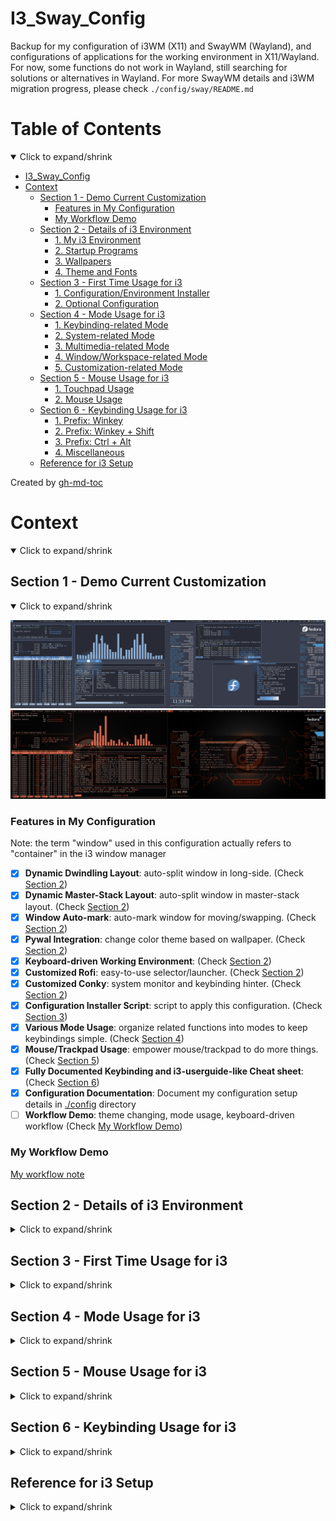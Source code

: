 # I3_Sway_Config

Backup for my configuration of i3WM (X11) and SwayWM (Wayland),
and configurations of applications for the working environment in X11/Wayland.
For now, some functions do not work in Wayland, still searching for solutions or alternatives in Wayland.
For more SwayWM details and i3WM migration progress, please check `./config/sway/README.md`

# Table of Contents

<details open>
<summary>Click to expand/shrink</summary>

- [I3_Sway_Config](#i3_sway_config)
- [Context](#context)
  - [Section 1 - Demo Current Customization](#section-1---demo-current-customization)
    - [Features in My Configuration](#features-in-my-configuration)
    - [My Workflow Demo](#my-workflow-demo)
  - [Section 2 - Details of i3 Environment](#section-2---details-of-i3-environment)
    - [1. My i3 Environment](#1-my-i3-environment)
    - [2. Startup Programs](#2-startup-programs)
    - [3. Wallpapers](#3-wallpapers)
    - [4. Theme and Fonts](#4-theme-and-fonts)
  - [Section 3 - First Time Usage for i3](#section-3---first-time-usage-for-i3)
    - [1. Configuration/Environment Installer](#1-configurationenvironment-installer)
    - [2. Optional Configuration](#2-optional-configuration)
  - [Section 4 - Mode Usage for i3](#section-4---mode-usage-for-i3)
    - [1. Keybinding-related Mode](#1-keybinding-related-mode)
    - [2. System-related Mode](#2-system-related-mode)
    - [3. Multimedia-related Mode](#3-multimedia-related-mode)
    - [4. Window/Workspace-related Mode](#4-windowworkspace-related-mode)
    - [5. Customization-related Mode](#5-customization-related-mode)
  - [Section 5 - Mouse Usage for i3](#section-5---mouse-usage-for-i3)
    - [1. Touchpad Usage](#1-touchpad-usage)
    - [2. Mouse Usage](#2-mouse-usage)
  - [Section 6 - Keybinding Usage for i3](#section-6---keybinding-usage-for-i3)
    - [1. Prefix: Winkey](#1-prefix-winkey)
    - [2. Prefix: Winkey + Shift](#2-prefix-winkey--shift)
    - [3. Prefix: Ctrl + Alt](#3-prefix-ctrl--alt)
    - [4. Miscellaneous](#4-miscellaneous)
  - [Reference for i3 Setup](#reference-for-i3-setup)

Created by [gh-md-toc](https://github.com/ekalinin/github-markdown-toc)

</details>

# Context

<details open>
<summary>Click to expand/shrink</summary>

## Section 1 - Demo Current Customization

<details open>
<summary>Click to expand/shrink</summary>

![alt text](./demo/MY_I3WM_WAL_DEMO_03.png "Title")
![alt text](./demo/MY_I3WM_WAL_DEMO_05.png "Title")

### Features in My Configuration

Note: the term "window" used in this configuration actually refers to "container" in the i3 window manager

- [x] __Dynamic Dwindling Layout__: auto-split window in long-side. (Check [Section 2](#section-2---details-of-i3-environment))
- [x] __Dynamic Master-Stack Layout__: auto-split window in master-stack layout. (Check [Section 2](#section-2---details-of-i3-environment))
- [x] __Window Auto-mark__: auto-mark window for moving/swapping. (Check [Section 2](#section-2---details-of-i3-environment))
- [x] __Pywal Integration__: change color theme based on wallpaper. (Check [Section 2](#section-2---details-of-i3-environment))
- [x] __Keyboard-driven Working Environment__: (Check [Section 2](#section-2---details-of-i3-environment))
- [x] __Customized Rofi__: easy-to-use selector/launcher. (Check [Section 2](#section-2---details-of-i3-environment))
- [x] __Customized Conky__: system monitor and keybinding hinter. (Check [Section 2](#section-2---details-of-i3-environment))
- [x] __Configuration Installer Script__: script to apply this configuration. (Check [Section 3](#section-3---first-time-usage-for-i3))
- [x] __Various Mode Usage__: organize related functions into modes to keep keybindings simple. (Check [Section 4](#section-4---mode-usage-for-i3))
- [x] __Mouse/Trackpad Usage__: empower mouse/trackpad to do more things. (Check [Section 5](#section-5---mouse-usage-for-i3))
- [x] __Fully Documented Keybinding and i3-userguide-like Cheat sheet__: (Check [Section 6](#section-6---keybinding-sheet-for-i3))
- [x] __Configuration Documentation__: Document my configuration setup details in [./config](./config) directory
- [ ] __Workflow Demo__: theme changing, mode usage, keyboard-driven workflow (Check [My Workflow Demo](#my-workflow-demo))

</details>

### My Workflow Demo

[My workflow note](https://github.com/JordanWu1997/Knowlodge_Base/blob/main/workflow/My_Frequently_Used_Program_Shortcuts.md)

## Section 2 - Details of i3 Environment

<details>
<summary>Click to expand/shrink</summary>

### 1. My i3 Environment

<details open>
<summary>Click to expand/shrink</summary>

- Display Manager: [GNOME display manager (GDM)](https://gitlab.gnome.org/GNOME/gdm)
- i3 Window Manager: [i3](https://github.com/Airblader/i3) `4.22`
- Status Bar: [i3 bar](https://i3wm.org/docs/userguide.html#_configuring_i3bar) `4.20.1` + [bumblebee-status](https://github.com/tobi-wan-kenobi/bumblebee-status) `2.0.5`
- Terminal: [kitty](https://github.com/kovidgoyal/kitty) `0.26.5`
- Shell: [fish](https://github.com/fish-shell/fish-shell) `3.5.1` + [oh-my-fish](https://github.com/oh-my-fish/oh-my-fish) `7` + [starship](https://starship.rs/) `1.2.1`
- Terminal Multiplexer: [tmux](https://github.com/tmux/tmux) `3.3a` + [my configuration](https://github.com/JordanWu1997/Vim_Tmux_Config)
- Text Editor: [neovim](https://github.com/neovim/neovim) `0.8.2` + [my configuration](https://github.com/JordanWu1997/Vim_Tmux_Config)
- Application Launcher: [rofi](https://github.com/davatorium/rofi) `1.7.5`
- Theme Configurer: [pywal](https://github.com/dylanaraps/pywal) `3.3.1`
- GTK Theme Changer: [lxappearance](https://github.com/lxde/lxappearance)
- Qt/KDE Theme Change: [Kvantum](https://github.com/tsujan/Kvantum)
- X Compositor: [picom](https://github.com/jonaburg/picom) `vgit-a8445`
- Notification Daemon: [dunst](https://github.com/dunst-project/dunst) `1.9.0`
- GUI File Manager: [Nautilus](https://gitlab.gnome.org/GNOME/nautilus)
- TUI File Manager: [ranger](https://github.com/ranger/ranger) `1.9.3`
- Web Browser: [Brave browser](https://brave.com/) + [vimium](https://vimium.github.io/)
- PDF viewer: [zathura](https://github.com/pwmt/zathura) + [zathura-pywal](https://github.com/GideonWolfe/Zathura-Pywal)

</details>

### 2. Startup Programs

<details open>
<summary>Click to expand/shrink</summary>

- [xrandr](https://www.x.org/wiki/Projects/XRandR/): multi-monitor window arrangement
- [pywal](https://github.com/dylanaraps/pywal): color theme autotune by wal
- [feh](https://github.com/derf/feh): image viewer, wallpaper changer
- [conky](https://github.com/brndnmtthws/conky): system monitor for X window
- [polkit-gnome](https://fedora.pkgs.org/33/fedora-x86_64/polkit-gnome-0.106-0.7.20170423gita0763a2.fc33.x86_64.rpm.html): GUI software authentication support
- [NetworkManger](https://fedoraproject.org/wiki/Tools/NetworkManager): network manager
- [blueman](https://fedoraproject.org/wiki/Features/Blueman): bluetooth manager
- [imwheel](http://imwheel.sourceforge.net/): mouse speed manager
- [ibus-chewing](https://github.com/definite/ibus-chewing): input method for chewing
- [xss-lock](https://bitbucket.org/raymonad/xss-lock/src/master/): X session lock
- [parcellite](https://github.com/rickyrockrat/parcellite): clipboard applet
- [flashfocus](https://github.com/fennerm/flashfocus): flash when changing focus
- [dunst](https://github.com/dunst-project/dunst): notification daemon
- [kdeconnectd](https://community.kde.org/KDEConnect): mobile phone connector
- [bumblebee-status](https://github.com/tobi-wan-kenobi/bumblebee-status): i3 status bar information support
- [rjekker/i3-battery-popup](https://github.com/rjekker/i3-battery-popup): battery warning for laptop
- [lincheney/i3_automark.py](https://github.com/lincheney/i3-automark/blob/master/i3-automark.py): auto-mark i3 window (with preset mark)
  - [i3_automark_daemon.py](./config/i3/script/i3_automark_daemon.py): my modification of `i3_automark.py`
- [nwg-piotr/autotiling.py](https://github.com/nwg-piotr/autotiling): auto-tile i3 window (dwindling, master-stack layout)
- [jonaburg/picom](https://github.com/jonaburg/picom): X compositor for blur, transparency, animation support
- [Airblader/unclutter-xfixes](https://github.com/Airblader/unclutter-xfixes): auto-hide mouse cursor

</details>

### 3. Wallpapers

<details open>
<summary>Click to expand/shrink</summary>

- Fedora 33/34 Built-in Logo: [Logos](<https://en.wikipedia.org/wiki/Fedora_(operating_system)>)
- Default Wallpapers: [Arc Dark Fedora Wallpaper](https://www.reddit.com/r/Fedora/comments/8zji6j/by_request_clean_and_simple_arc_dark_fedora/)
- Default Lock Screen Wallpaper: [Thinkpad Trackpoint Wallpaper](https://www.wallpaperflare.com/thinkpad-lenovo-full-frame-close-up-no-people-pattern-indoors-wallpaper-hivip)
- [Optional] More Wallpapers from dt: [Wallpapers](https://gitlab.com/dwt1/wallpapers)

</details>

### 4. Theme and Fonts

<details open>
<summary>Click to expand/shrink</summary>

- Theme: [Arc-Dark-solid](https://github.com/horst3180/arc-theme)
- Icon: [Papirus dark](https://www.gnome-look.org/p/1166289/)
- GUI Font: [SAN regular](https://fonts.google.com/specimen/Open+Sans)
- TUI Font: [DroidSansMono Nerd Font Bold](https://github.com/ryanoasis/nerd-fonts/blob/master/patched-fonts/DroidSansMono/complete/Droid%20Sans%20Mono%20Nerd%20Font%20Complete%20Mono.otf)

</details>
</details>

## Section 3 - First Time Usage for i3

<details>
<summary>Click to expand/shrink</summary>

### 1. Configuration/Environment Installer

<details open>
<summary>Click to expand/shrink</summary>

- Run the installer in this git repository `./install.sh`
- Includes
  - __1. Add Environment Variables__
    - Add `I3_SCRIPT` to `$PATH` to dotfile
    - Add `I3_SCRIPT` to dotfile
    - Add `WALLPAPERI3` to dotfile
    - Note: dotfile here corresponds to `$SHELL`, (e.g. `bash`/`zsh` -> `.bashrc`/`.zshrc`, others -> `.profile`)
  - __2. Backup Old Configuration and Link/Copy New Configuration__
    - Backup old configuration file `$HOME/.config/*` to `$HOME/.config_backup` directory
    - Link/Copy configuration in git repository `./config/*` to `$HOME/.config` directory
  - __3. Install Programs for Work Environment__
    - You can install them all or go through every packed installation one by one

</details>

### 2. Optional Configuration

<details open>
<summary>Click to expand/shrink</summary>

- Optional configuration that you can try
- Includes
  - __1. Terminal Emulator Pywal Color Support__

    - __NO NEED__ for kitty terminal emulator if using my configuration `./config/kitty/kitty.conf`

    - Add the following lines to shell (e.g. bash/zsh/fish) dotfile (e.g. `~/.bashrc`/`~/.zshrc`/`~/.config/fish/config`) for pywal color support

      ```
      [ -f {$HOME}/.cache/wal/sequences ] && /usr/bin/cat {$HOME}/.cache/wal/sequences
      ```

  - __2. Preset Workspace Name Renaming__

    - My preset workspace naming style is a combination of a capital letter (A~D) and a one-digit number (1~9+0), which has 40 workspaces in total

    - Workspace name is preset in my configuration `./config/i3/config.d/i3_workspace_name.config`, you can modify it using the following syntax (the prefix number will be stripped in i3 bar workspace)

      - From

        ```
        set $ws1 "1:A1" # Change 1:A1 to 1:NEW_NAME_1
        set $ws2 "2:A2" # Change 2:A2 to 2:NEW_NAME_2
        ...
        ```

      - To

        ```
        set $ws1 "1:NEW_NAME_1" # Now workspace 1 is renamed to 1:NEW_NAME_1
        set $ws2 "2:NEW_NAME_2" # Now workspace 2 is renamed to 2:NEW_NAME_2
        ...
        ```

    - After finishing renaming process, run `./config/i3/script/i3_genereate_workspace_name_list.sh`

      - This is to generate a workspace name list for rofi selector for further workspace manipulation

</details>
</details>

## Section 4 - Mode Usage for i3

<details>
<summary>Click to expand/shrink</summary>

- i3 has a built-in mode function that overwrites current keybinding with preset mode keybinding
  - Like different key mappings in vim insert/normal/visual mode
- When i3 mode is on, mode keybinding instruction shows on the i3 status bar
  - Here I use an additional i3 bar to provide more space for text
- Shared keybindings of mode in my configuration
  - Press `[Esc]` or `[Ctrl]` + `[[]` (vim-style escape) to exit mode
  - Press `[Enter]` to go to the last level of mode and exit mode if it is already the last one
- This part configuration can be found in
  - `./config/i3/config.d/i3_mode.config`
  - `./config/i3/config.d/i3_custom.config`
  - `./config/i3/config.d/i3_bar.config`
  - `./config/i3/config.d/i3_gap.config`

### 1. Keybinding-related Mode

<details open>
<summary>Click to expand/shrink</summary>

- __Insert Mode (`[Ctrl]` + `[Alt]` + `[i]` or `[Winkey]` + `[Ctrl]` + `[i]`)__
  - Disable i3 keybindings. Press `[Ctrl]`+`[[]` to get i3 keybindings back
- __Vim Keybinding Mode (`[Winkey]` + `[Ctrl]` + `[[]`)__
  - Enable Vim keybindings for navigation, e.g. h/j/k/l. Press `[Ctrl]` + `[[]` to exit mode
- __Mouse Mode (`[Ctrl]` + `[Alt]` + `[m]`)__
  - Mouse emulator using the keyboard, e.g. move, left/right click, cursor auto-hide
    - __Cursor Mode (`[p]`)__
      - Cursor auto-hiding (unclutter), focus_follows_cursor, cursor_follows_focus
    - __Warpd Normal Mode (`[Alt]`+`[m]`)__
      - Additional keyboard layer to emulate mouse action

</details>

### 2. System-related Mode

<details open>
<summary>Click to expand/shrink</summary>

- __System Option Mode (`[Ctrl]` + `[Alt]` + `[s]`)__
  - System command, e.g. exit, power off, reboot, lock, hibernate
    - __Network Mode (`[d]`)__
      - Turn on/off RF device, network connection
    - __Bluetooth Mode (`[b]`)__
      - Turn on/off RF device, connect/disconnect Bluetooth device, Bluetooth discoverability
    - __Terminal Mode (`[t]`)__
      - Gnome-terminal, kitty, alacrity and other terminals
- __Toolkit Mode (`[Ctrl]` + `[Alt]` + `[t]`)__
  - Tool script, e.g. pick up color, take screenshot and do OCR
    - __Caffeine Mode (`[c]`)__
      - Enable/Disable caffeine (disable/enable X screen saver)
    - __Keyboard Mode (`[k]`)__
      - Map keys for non-HHKB, HHKB, TEX Shinobi keyboards, tune repeat key speed
    - __KDE Connect Mode (`[Shift]` + `[k]`)__
      - KDE Connect pointer daemon
    - __Flameshot Mode (`[f]`)__
      - Flameshot screenshot tool
    - __Recording Mode (`[r]`)__
      - Screen recording tool e.g. peek, screenkey etc.
- __Display Mode (`[Winkey]` + `[Shift]` + `[x]`)__
  - Modify display configuration, e.g. position, mode, primary, rotation etc.
    - __Preset Mode__ (`[p]`)
      - Preset monitor configuration e.g. joint monitor, mirror monitor
- __Backlight Mode (`[Ctrl]` + `[Alt]` + `[x]`)__
  - Modify monitor backlight level, blue light filter
    - __Redshift Mode (`[z]`)__
      - Screen color temperature tuner, blue light filter
- __Dunst Mode (`[Ctrl]` + `[Alt]` + `[n]`)__
  - Dunst actions, including pausing or resuming Dunst
- __Open URL Mode (`[Ctrl]` + `[Alt]` + `[o]`)__
  - Open URL in web browser

</details>

### 3. Multimedia-related Mode

<details open>
<summary>Click to expand/shrink</summary>

- __Player Mode (`[Ctrl]` + `[Alt]` + `[p]`)__
  - Player control (e.g. previous, pause-play, next, fast-forward, rewind, stop) for spt (spotify TUI front-end), MPV, VLC, and all MPRIS players
    - __Audio Output Mode (`[o]`)__
      - Speaker volume control with pulsemixer (e.g. volume up/down, mute)
    - __Audio Input Mode (`[i]`)__
      - Microphone usage (e.g. recording)
    - __Spotifyd Mode (`[s]`)__
      - Spotifyd control (e.g. enable, disable, reload) for spotifyd
    - __MPV Mode (`[Shift]`+`[m]`)__
      - MPV function (e.g. playlist)

</details>

### 4. Window/Workspace-related Mode

<details open>
<summary>Click to expand/shrink</summary>

- __Resize Mode (`[Ctrl]` + `[Alt]` + `[r]`)__
  - Resize focused window
- __Title Bar Mode (`[Winkey]` + `[Shift]` + `[t]`)__
  - Modify i3 title bar, e.g. hide/show title bar, font size
- __Mark Mode (`[Winkey]` + `[Shift]` + `[m]`)__
  - Mark/Unmark window, go/swap to/with marked window
    - __Automark Mode (`[a]`)__
      - Enable/Disable automark daemon
- __Window Layout Mode (`[Winkey]` + `[Shift]` + `[w]`)__
  - Change i3 window layout, e.g. tiling, tabbed, stacking mode, auto-tiling function
    - __Auto-tiling Mode (`[a]`)__
      - Set dynamic layout in i3, e.g. dwindling layout, master-stack layout
- __Workspace Mode (`[Winkey]` + `[Shift]` + `[p]`)__
  - Manipulate i3 workspace, e.g. kill, goto, moveto, swap, save, restore
    - __Save Workspace Mode (`[s]`)__
      - Save workspace layout
    - __Restore Workspace Mode (`[r]`)__
      - Restore workspace layout

</details>

### 5. Customization-related Mode

<details open>
<summary>Click to expand/shrink</summary>

- __Gap Mode (`[Ctrl]` + `[Alt]` + `[g]`)__
  - Modify i3 gaps, e.g. inner gaps, outer gaps
- __Bar Mode (`[Winkey]` + `[Shift]` + `[b]`)__
  - Show/hide i3 bar, reload i3 bar, set default bar options (e.g. mode, position, font size)
- __Customization Mode (`[Winkey]` + `[Shift]` + `[c]`)__
  - Customize i3 wm, e.g. wallpaper, theme, X compositor
    - __Border Mode (`[b]`)__
      - Window border width, color scheme, and edge border option
    - __Conky Mode (`[c]`)__
      - System monitor, i3 keybinding sheet, color palette, position
    - __Dunst Mode (`[d]`)__
      - Dunst position, offset, alignment, font size, icon position
    - __Picom Mode (`[p]`)__
      - Blur, transparency support
    - __Flashfocus Mode (`[f]`)__
      - Flash window with additional filter provided by picom (overlay picom settings)
    - __Theme Mode (`[t]`)__
      - Auto-theme with pywal or theme template
    - __Wallpaper Mode (`[w]`)__
      - Select wallpaper, set default wallpaper
    - __Variety Mode (`[v]`)__
      - Variety wallpaper selector, set default wallpaper
    - __Font Mode (`[Shift]` + `[f]`)__
      - Set font and font size for i3, kitty, dunst etc
    - __Reload Mode (`[r]`)__
      - Reload configuration (e.g. conky) after auto-theming

</details>
</details>

## Section 5 - Mouse Usage for i3

<details>
<summary>Click to expand/shrink</summary>

- Although the keyboard-driven workflow is favored in i3, there is no harm in keeping mouse function
- This part of the configuration can be found in
  - `./config/i3/config.d/i3_bindkey.config`
  - `./config/i3/config.d/i3_mode.config`

### 1. Touchpad Usage

<details open>
<summary>Click to expand/shrink</summary>

- __2-finger Gesture__

|           Gesture           |     Action      |                    Note                    |
| :-------------------------: | :-------------: | :----------------------------------------: |
|           __Tap__           | Right key click |                                            |
|        __Swipe Up__         |   Scroll down   | Here assuming natural scrolling is enabled |
|       __Swipe Down__        |    Scroll up    | Here assuming natural scrolling is enabled |
|   __Swipe Up On Border__    | Hide title bar  | Here assuming natural scrolling is enabled |
| __Swipe Down On Title Bar__ | Show title bar  | Here assuming natural scrolling is enabled |
|        __Pinch In__         |     Zoom in     |              `[Ctrl]` + `[=]`              |
|        __Pinch Out__        |    Zoom out     |              `[Ctrl]` + `[-]`              |

- __3-finger Gesture__

|         Gesture         |                         Action                         |                             Note                              |
| :---------------------: | :----------------------------------------------------: | :-----------------------------------------------------------: |
|         __Tap__         |                    Middle key click                    |                                                               |
|       __Hold On__       | Toggle sticky window (floating window stays on screen) |                `[Winkey]` + `[Shift]` + `[s]`                 |
|      __Swipe Up__       |             Toggle window full-screen mode             |                      `[Winkey]` + `[f]`                       |
|     __Swipe Down__      |                  Toggle floating mode                  |              `[Winkey]` + `[Shift]` + `[Space]`               |
|     __Swipe Left__      |     Focus and cursor go to previous marked window      | `[Winkey]` + `[i]`, requires i3-automark with my modification |
|     __Swipe Right__     |       Focus and cursor go to next marked window        | `[Winkey]` + `[n]`, requires i3-automark with my modification |
| __Swipe Left-Up/Down__  |                 Switch to previous tab                 |                `[Ctrl]` + `[Shift]` + `[Tab]`                 |
| __Swipe Right-Up/Down__ |                   Switch to next tab                   |                      `[Ctrl]` + `[Tab]`                       |

- __4-finger Gesture__

|         Gesture         |                            Action                            |                Note                |
| :---------------------: | :----------------------------------------------------------: | :--------------------------------: |
|       __Hold On__       |                   Toggle i3 bar visibility                   |    Requires `libinput` >= 1.19     |
|      __Swipe Up__       | Bring scratchpad (background workspace) window to foreground |         `[Winkey]` + `[=]`         |
|     __Swipe Down__      |       Send window to scratchpad (background workspace)       |         `[Winkey]` + `[-]`         |
|     __Swipe Left__      | Go to previous workspace (create one if it is not existing)  | `[Winkey]` + `[Shift]` + `[Grave]` |
|     __Swipe Right__     |   Go to next workspace (create one if it is not existing)    |       `[Winkey]` + `[Grave]`       |
| __Swipe Left-Up/Down__  |        Go to previous workspace (existing ones only)         |  `[Winkey]` + `[Shift]` + `[Tab]`  |
| __Swipe Right-Up/Down__ |          Go to next workspace (existing ones only)           |        `[Winkey]` + `[Tab]`        |

</details>

### 2. Mouse Usage

<details open>
<summary>Click to expand/shrink</summary>

- __Left Button (`Button1`)__

| Left Button (`Button1`) + |   Action    | Note |
| :-----------------------: | :---------: | :--: |
|    __Drag Title Bar__     | Move window |      |

- __Middle Button (`Button2`)__

|  Middle Button (`Button2`) +  |       Action        | Note |
| :---------------------------: | :-----------------: | :--: |
|      __Click Title Bar__      | Kill current window |      |
| __`[Winkey]` + Click Window__ | Kill current window |      |

- __Right Button (`[Button3]`)__

|  Right Button (`Button3`) +   |        Action        |                     Note                      |
| :---------------------------: | :------------------: | :-------------------------------------------: |
|    __Drag Window Border__     |    Resize window     |                                               |
|      __Click Title Bar__      | Toggle floating mode | this overwrites i3 default button3 keybinding |
| __`[Winkey]` + Click Window__ | Toggle floating mode |                                               |

- __Scroll Wheel Up/Down (`[Button4]`/`[Button5]`)__

|         Mouse Wheel          |     Action     | Note |
| :--------------------------: | :------------: | :--: |
|   __Scroll Up On Border__    | Show title bar |      |
| __Scroll Down On Title Bar__ | Hide title bar |      |

- Thumb Button Up/Down (`[Button8]`/`[Button9]`)

|          Thumb Button           |           Action           |   Note    |
| :-----------------------------: | :------------------------: | :-------: |
|  __`[Ctrl]`+ Thumb Button Up__  | Enable cursor auto-hiding  | unclutter |
| __`[Ctrl]`+ Thumb Button Down__ | Disable cursor auto-hiding | unclutter |

</details>
</details>

## Section 6 - Keybinding Usage for i3

<details>
<summary>Click to expand/shrink</summary>

- Cheat sheet format, and color theme here are the same as the i3 user guide
- It is __HIGHLY RECOMMENDED__ to map `caplocks` to `ctrl` for your little finger (default in this configuration)
  - `caplocks` can be mapped to `ctrl` with the following command in the shell

    ```bash
    setxkbmap -option "ctrl:nocaps"
    ```

  - The remapping command will be automatically activated as you enter i3

    - Check `./config/i3/config.d/i3_startup.config`
- All following keybindings can be configured in
  - `./config/i3/config.d/i3_bindkey.config`
  - `./config/i3/config.d/i3_workspace.config`
  - `./config/i3/config.d/i3_custom.config`
  - `./config/i3/config.d/i3_gap.config`
  - `./config/i3/config.d/i3_mode.config`
  - `./config/i3/config.d/i3_bar.config`

### 1. Prefix: Winkey

<details open>
<summary>Click to expand/shrink</summary>

![alt text](./demo/Shortcut_Sheet/i3_shortcut_win.png "Title")

- __Go to workspace (`[Winkey]`+\[`1`~`9`, `0`\])__

</details>

### 2. Prefix: Winkey + Shift

<details open>
<summary>Click to expand/shrink</summary>

![alt text](./demo/Shortcut_Sheet/i3_shortcut_win_shift.png "Title")

- __Send window to workspace (`[Winkey]`+`[Shift]`+\[`1`~`9`, `0`\])__

</details>

### 3. Prefix: Ctrl + Alt

<details open>
<summary>Click to expand/shrink</summary>

![alt text](./demo/Shortcut_Sheet/i3_shortcut_ctrl_alt.png "Title")

- __Application shortcut (`[Ctrl]`+`[Alt]`+\[`1`~`9`,`0`,`-`,`=`\])__
  - `1`: [Neovim (text editor)](https://neovim.io/)
  - `2`: [Ranger (file manager)](https://github.com/ranger/ranger)
  - `3`: [Pulsemixer (audio manager)](https://pypi.org/project/pulsemixer/)
  - `4`: [Htop (system monitor)](https://htop.dev/)
  - `5`: [Nmtui (network manager)](https://developer.gnome.org/NetworkManager/stable/nmtui.html)
  - `6`: [Cava (audio visualizer)](https://github.com/karlstav/cava)
  - `7`: [Spt (spotify-tui)](https://github.com/Rigellute/spotify-tui)
  - `8`: [Zathura (document viewer)](https://github.com/pwmt/zathura)
  - `9`: [Blueman (bluetooth manager)](https://github.com/blueman-project/blueman)
  - `0`: [Nautilus (GUI file manager)](https://wiki.gnome.org/action/show/Apps/Files?action=show&redirect=Apps%2FNautilus)
  - `-`: [Brave browser (web browser)](https://brave.com/)
  - `=`: [Firefox (web browser)](https://www.mozilla.org/en-US/firefox/)
- __Application in floating mode shortcut (`[Ctrl]`+`[Alt]`+`[Shift]`+\[`1`~`7`\])__
  - Note that you will need a kitty terminal for floating windows

</details>

### 4. Miscellaneous

Keybindings that are not list in [Prefix: Winkey](#1-prefix-winkey), [Prefix: Winkey + Shift](#2-prefix-winkey--shift), or [Prefix: Ctrl + Alt](#3-prefix-ctrl--alt)

<details open>
<summary>Click to expand/shrink</summary>

#### Workspace

- __Go to Workspace (Absolutely)__
  - `[Winkey]` + `[Number(#)]`: Go to workspace number # (A#) in monitor 1 (eDP1)
  - `[Winkey]` + `[Function(F#)]`: Go to workspace number 10+# (B#) in monitor 2 (HDMI1)
  - `[Ctrl]` + `[Function(F#)]`: Go to workspace number 20+# (C#) in monitor 3 (VIRTUAL1)
  - `[Alt]` + `[Function(F#)]`: Go to workspace number 30+# (D#) in monitor 4 (VIRTUAL2)
  - `[Winkey]` + `[Esc]`: Go to selected workspace (interactively)
- __Go to Workspace (Relatively)__
  - `[Winkey]` + (`[Shift]`) + `[Tab]`: Go to (prev)/next existing workspace
  - `[Winkey]` + (`[Shift]`) + `[Grave]`: Go to (prev)/next workspace (create one if it does not exist)
  - `[Winkey]` + `[Alt]` + (`[Shift]`) + `[Tab]`: Go to (prev)/next free workspace (create one if it does not exist)
  - `[Winkey]` + `[Ctrl]` + `[Tab]`: Go to the last visited workspace back and forth
  - `[Ctrl]` + `[Alt]` + `[Left/Right]`: Gnome-like workspace operation. Move to (prev)/next existing workspace (create one if it does not exist)
- __Swap Workspace (Relatively)__
  - `[Winkey]` + (`[Shift]`) + `[Ctrl]` + `[Grave]`: Swap current workspace with (prev)/next workspace (create one if it does not exist)
  - `[Winkey]` + `[Ctrl]` + `[Esc]`: Swap workspace with selected workspace (interactively)

#### Window

- __Kill Windows__
  - `[Winkey]` + `[Shift]` + `[Esc]`: Kill all windows on current workspace
- __List Windows__
  - `[Alt]` + (`[Shift]`) + `[Tab]`: List all windows on all workspaces i.e. windows-like keybinding
  - `[Alt]` + (`[Shift]`) + `[q]`: List all windows on all workspaces with thumbnails i.e. my customized GNOME-like keybinding
- __Send Window to Workspace (Absolutely)__
  - `[Winkey]` + `[Shift]` + `[Number(#)]`: Send window to workspace number # (A#) in monitor 1 (eDP1), Note: max # is 10
  - `[Winkey]` + `[Shift]` + `[Function(F#)]`: Send window to workspace number 10+# (B#) in monitor 2 (HDMI1), Note: max # is 10
  - `[Ctrl]` + `[Shift]` + `[Function(F#)]`: Send window to workspace number 20+# (C#) in monitor 3 (VIRTUAL1), Note: max # is 10
  - `[Alt]` + `[Shift]` + `[Function(F#)]`: Send window to workspace number 30+# (D#) in monitor 4 (VIRTUAL2), Note: max # is 10
  - `[Alt]` + (`[Shift]`) + `[Esc]`: Send window (but not focus) to the selected workspace (interactively)
- __Send Window to Workspace (Relatively)__
  - `[Alt]` + (`[Shift]`) + `[Grave]`: Send window to (prev)/next existing workspace
  - `[Winkey]` + `[Alt]` + (`[Shift]`) + `[Grave]`: Send window to (prev)/next free workspace
  - `[Ctrl]` + `[Alt]` + `[Shift]` + `[Left/Right]`: Gnome-like workspace operation. Send window to prev/next workspace (create one if it does not exist)
- __Manipulate Scratchpad__
  - `[Ctrl]` + `[Alt]` + `[z]`: List all windows in scratchpad or send current focused window to scratchpad if there are no windows in scratchpad
  - `[Winkey]` + `[-/z]`: Send focused window to scratchpad (background workspace)
  - `[Winkey]` + `[Shift]` + `[-/z]`: Send all floating windows to scratchpad (background workspace)
  - `[Winkey]` + `[=/g]`: Bring the window in scratchpad to the foreground one by one
  - `[Winkey]` + `[Shift]` + `[=/g]`: Bring all windows in scratchpad to foreground

#### Gap

- __Change Gap Size__
  - `[Ctrl]` + `[Alt]` + `[Shift]` + `[h/l]`: Decrease/Increase horizontal outer gap size
  - `[Ctrl]` + `[Alt]` + `[Shift]` + `[j/k]`: Decrease/Increase vertical outer gap size
  - `[Ctrl]` + `[Alt]` + `[Shift]` + `[-/=]`: Decrease/Increase inner gap size
  - `[Ctrl]` + `[Alt]` + `[Shift]` + `[u]`: Disable all inner and outer gaps
  - `[Ctrl]` + `[Alt]` + `[Shift]` + `[i]`: Restore to default inner gap size
  - `[Ctrl]` + `[Alt]` + `[Shift]` + `[o]`: Restore to default outer gap size

#### Screenshot

- __Screenshot__
  - `[PrtSc]`: Flameshot (screenshot tool)
  - `[Winkey]` + `[PrtSc]`: Gnome-screenshot for the current window
  - `[Winkey]` + `[Shift]` + `[PrtSc]`: Gnome-screenshot interactive mode

</details>
</details>

## Reference for i3 Setup

<details>
<summary>Click to expand/shrink</summary>

- https://i3wm.org/docs/userguide.html
- https://www.reddit.com/r/unixporn/
- https://www.reddit.com/r/i3wm/
- https://www.reddit.com/r/Fedora/
- https://wiki.archlinux.org/title/I3
- https://github.com/Airblader/i3 (i3-gap has been merged to i3 since ver 4.22)
- https://github.com/levinit/i3wm-config (written in Chinese)
- https://www.itread01.com/p/142448.html (written in Chinese)
- https://segmentfault.com/a/1190000022083424 (written in Chinese)
- https://github.com/alberto-santini/i3-configuration-x1
- https://pypi.org/project/i3-resurrect/
- https://pypi.org/project/i3-workspace-swap/
- https://github.com/rjekker/i3-battery-popup
- https://github.com/lincheney/i3-automark
- https://www.youtube.com/watch?v=j1I63wGcvU4&list=PL5ze0DjYv5DbCv9vNEzFmP6sU7ZmkGzcf
- https://regolith-linux.org/
- https://arcolinux.com/
- https://github.com/endeavouros-team/endeavouros-i3wm-setup
- https://gitlab.com/garuda-linux/themes-and-settings/settings/garuda-i3-settings/-/tree/master/
- https://www.hugchange.life/posts/i3wm.html

</details>
